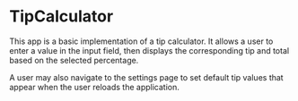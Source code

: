 # TipCalculator

This app is a basic implementation of a tip calculator. It allows a user to enter a value in the input field, then displays the 
corresponding tip and total based on the selected percentage. 

A user may also navigate to the settings page to set default tip values that appear when the user reloads the application. 

